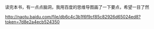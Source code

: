 读完本书，有一点点脑洞，我用百度的思维导图画了一下要点，希望一目了然

http://naotu.baidu.com/file/db6c4c3b1f6f9cf85c82926d65024ed8?token=7d8e2a4ecb524350